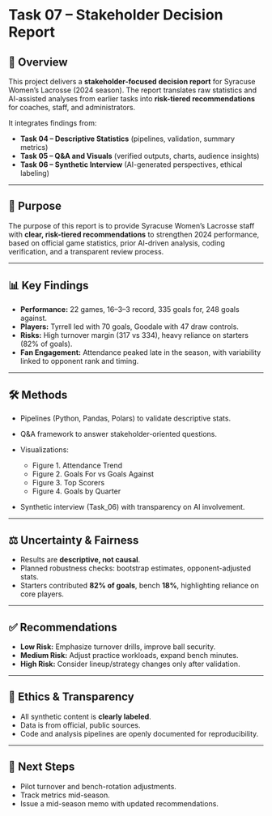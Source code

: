 # Task 07 – Stakeholder Decision Report

## 📌 Overview

This project delivers a **stakeholder-focused decision report** for Syracuse Women’s Lacrosse (2024 season). The report translates raw statistics and AI-assisted analyses from earlier tasks into **risk-tiered recommendations** for coaches, staff, and administrators.

It integrates findings from:

* **Task 04 – Descriptive Statistics** (pipelines, validation, summary metrics)
* **Task 05 – Q&A and Visuals** (verified outputs, charts, audience insights)
* **Task 06 – Synthetic Interview** (AI-generated perspectives, ethical labeling)

---

## 🎯 Purpose

The purpose of this report is to provide Syracuse Women’s Lacrosse staff with **clear, risk-tiered recommendations** to strengthen 2024 performance, based on official game statistics, prior AI-driven analysis, coding verification, and a transparent review process.

---

## 📊 Key Findings

* **Performance:** 22 games, 16–3–3 record, 335 goals for, 248 goals against.
* **Players:** Tyrrell led with 70 goals, Goodale with 47 draw controls.
* **Risks:** High turnover margin (317 vs 334), heavy reliance on starters (82% of goals).
* **Fan Engagement:** Attendance peaked late in the season, with variability linked to opponent rank and timing.

---

## 🛠️ Methods

* Pipelines (Python, Pandas, Polars) to validate descriptive stats.
* Q&A framework to answer stakeholder-oriented questions.
* Visualizations:

  * Figure 1. Attendance Trend
  * Figure 2. Goals For vs Goals Against
  * Figure 3. Top Scorers
  * Figure 4. Goals by Quarter
* Synthetic interview (Task_06) with transparency on AI involvement.

---

## ⚖️ Uncertainty & Fairness

* Results are **descriptive, not causal**.
* Planned robustness checks: bootstrap estimates, opponent-adjusted stats.
* Starters contributed **82% of goals**, bench **18%**, highlighting reliance on core players.

---

## ✅ Recommendations

* **Low Risk:** Emphasize turnover drills, improve ball security.
* **Medium Risk:** Adjust practice workloads, expand bench minutes.
* **High Risk:** Consider lineup/strategy changes only after validation.

---

## 📌 Ethics & Transparency

* All synthetic content is **clearly labeled**.
* Data is from official, public sources.
* Code and analysis pipelines are openly documented for reproducibility.

---

## 🔮 Next Steps

* Pilot turnover and bench-rotation adjustments.
* Track metrics mid-season.
* Issue a mid-season memo with updated recommendations.
